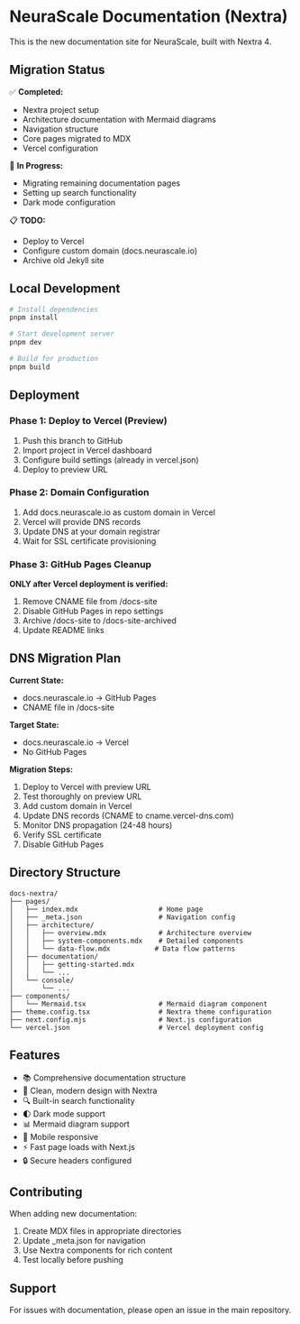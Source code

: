 # NeuraScale Documentation (Nextra)

This is the new documentation site for NeuraScale, built with Nextra 4.

## Migration Status

✅ **Completed:**

- Nextra project setup
- Architecture documentation with Mermaid diagrams
- Navigation structure
- Core pages migrated to MDX
- Vercel configuration

🚧 **In Progress:**

- Migrating remaining documentation pages
- Setting up search functionality
- Dark mode configuration

📋 **TODO:**

- Deploy to Vercel
- Configure custom domain (docs.neurascale.io)
- Archive old Jekyll site

## Local Development

```bash
# Install dependencies
pnpm install

# Start development server
pnpm dev

# Build for production
pnpm build
```

## Deployment

### Phase 1: Deploy to Vercel (Preview)

1. Push this branch to GitHub
2. Import project in Vercel dashboard
3. Configure build settings (already in vercel.json)
4. Deploy to preview URL

### Phase 2: Domain Configuration

1. Add docs.neurascale.io as custom domain in Vercel
2. Vercel will provide DNS records
3. Update DNS at your domain registrar
4. Wait for SSL certificate provisioning

### Phase 3: GitHub Pages Cleanup

**ONLY after Vercel deployment is verified:**

1. Remove CNAME file from /docs-site
2. Disable GitHub Pages in repo settings
3. Archive /docs-site to /docs-site-archived
4. Update README links

## DNS Migration Plan

**Current State:**

- docs.neurascale.io → GitHub Pages
- CNAME file in /docs-site

**Target State:**

- docs.neurascale.io → Vercel
- No GitHub Pages

**Migration Steps:**

1. Deploy to Vercel with preview URL
2. Test thoroughly on preview URL
3. Add custom domain in Vercel
4. Update DNS records (CNAME to cname.vercel-dns.com)
5. Monitor DNS propagation (24-48 hours)
6. Verify SSL certificate
7. Disable GitHub Pages

## Directory Structure

```
docs-nextra/
├── pages/
│   ├── index.mdx                    # Home page
│   ├── _meta.json                   # Navigation config
│   ├── architecture/
│   │   ├── overview.mdx             # Architecture overview
│   │   ├── system-components.mdx    # Detailed components
│   │   └── data-flow.mdx           # Data flow patterns
│   ├── documentation/
│   │   ├── getting-started.mdx
│   │   └── ...
│   └── console/
│       └── ...
├── components/
│   └── Mermaid.tsx                  # Mermaid diagram component
├── theme.config.tsx                 # Nextra theme configuration
├── next.config.mjs                  # Next.js configuration
└── vercel.json                      # Vercel deployment config
```

## Features

- 📚 Comprehensive documentation structure
- 🎨 Clean, modern design with Nextra
- 🔍 Built-in search functionality
- 🌓 Dark mode support
- 📊 Mermaid diagram support
- 📱 Mobile responsive
- ⚡ Fast page loads with Next.js
- 🔒 Secure headers configured

## Contributing

When adding new documentation:

1. Create MDX files in appropriate directories
2. Update \_meta.json for navigation
3. Use Nextra components for rich content
4. Test locally before pushing

## Support

For issues with documentation, please open an issue in the main repository.
